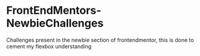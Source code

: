 # FrontEndMentors-NewbieChallenges
Challenges present in the newbie section of frontendmentor, this is done to cement my flexbox understanding
